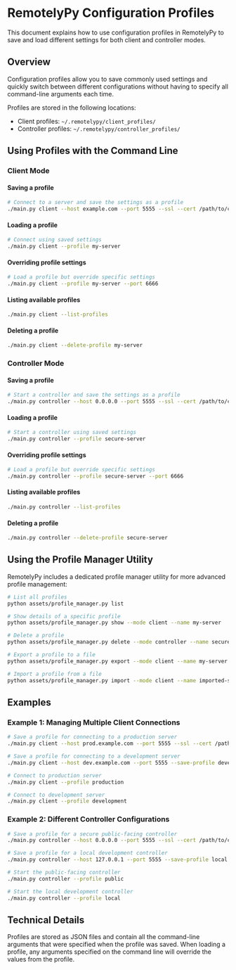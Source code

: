 # RemotelyPy Configuration Profiles

This document explains how to use configuration profiles in RemotelyPy to save and load different settings for both client and controller modes.

## Overview

Configuration profiles allow you to save commonly used settings and quickly switch between different configurations without having to specify all command-line arguments each time.

Profiles are stored in the following locations:

- Client profiles: `~/.remotelypy/client_profiles/`
- Controller profiles: `~/.remotelypy/controller_profiles/`

## Using Profiles with the Command Line

### Client Mode

#### Saving a profile

```bash
# Connect to a server and save the settings as a profile
./main.py client --host example.com --port 5555 --ssl --cert /path/to/cert.pem --save-profile my-server
```

#### Loading a profile

```bash
# Connect using saved settings
./main.py client --profile my-server
```

#### Overriding profile settings

```bash
# Load a profile but override specific settings
./main.py client --profile my-server --port 6666
```

#### Listing available profiles

```bash
./main.py client --list-profiles
```

#### Deleting a profile

```bash
./main.py client --delete-profile my-server
```

### Controller Mode

#### Saving a profile

```bash
# Start a controller and save the settings as a profile
./main.py controller --host 0.0.0.0 --port 5555 --ssl --cert /path/to/cert.pem --key /path/to/key.pem --save-profile secure-server
```

#### Loading a profile

```bash
# Start a controller using saved settings
./main.py controller --profile secure-server
```

#### Overriding profile settings

```bash
# Load a profile but override specific settings
./main.py controller --profile secure-server --port 6666
```

#### Listing available profiles

```bash
./main.py controller --list-profiles
```

#### Deleting a profile

```bash
./main.py controller --delete-profile secure-server
```

## Using the Profile Manager Utility

RemotelyPy includes a dedicated profile manager utility for more advanced profile management:

```bash
# List all profiles
python assets/profile_manager.py list

# Show details of a specific profile
python assets/profile_manager.py show --mode client --name my-server

# Delete a profile
python assets/profile_manager.py delete --mode controller --name secure-server

# Export a profile to a file
python assets/profile_manager.py export --mode client --name my-server --output my-server.json

# Import a profile from a file
python assets/profile_manager.py import --mode client --name imported-server --input my-server.json
```

## Examples

### Example 1: Managing Multiple Client Connections

```bash
# Save a profile for connecting to a production server
./main.py client --host prod.example.com --port 5555 --ssl --cert /path/to/prod-cert.pem --save-profile production

# Save a profile for connecting to a development server
./main.py client --host dev.example.com --port 5555 --save-profile development

# Connect to production server
./main.py client --profile production

# Connect to development server
./main.py client --profile development
```

### Example 2: Different Controller Configurations

```bash
# Save a profile for a secure public-facing controller
./main.py controller --host 0.0.0.0 --port 5555 --ssl --cert /path/to/cert.pem --key /path/to/key.pem --save-profile public

# Save a profile for a local development controller
./main.py controller --host 127.0.0.1 --port 5555 --save-profile local

# Start the public-facing controller
./main.py controller --profile public

# Start the local development controller
./main.py controller --profile local
```

## Technical Details

Profiles are stored as JSON files and contain all the command-line arguments that were specified when the profile was saved. When loading a profile, any arguments specified on the command line will override the values from the profile.
